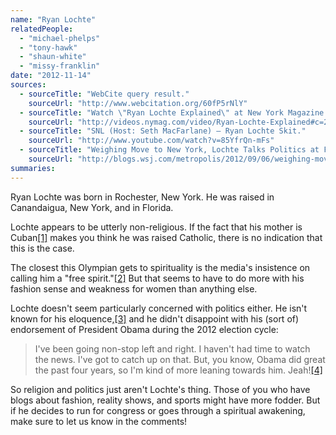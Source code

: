 ```yaml
---
name: "Ryan Lochte"
relatedPeople:
  - "michael-phelps"
  - "tony-hawk"
  - "shaun-white"
  - "missy-franklin"
date: "2012-11-14"
sources:
  - sourceTitle: "WebCite query result."
    sourceUrl: "http://www.webcitation.org/60fP5rNlY"
  - sourceTitle: "Watch \"Ryan Lochte Explained\" at New York Magazine.\""
    sourceUrl: "http://videos.nymag.com/video/Ryan-Lochte-Explained#c=2JJQ7F11Y79Q8JR7&t=Ryan%20Lochte:%20Explained"
  - sourceTitle: "SNL (Host: Seth MacFarlane) – Ryan Lochte Skit."
    sourceUrl: "http://www.youtube.com/watch?v=85YfrQn-mFs"
  - sourceTitle: "Weighing Move to New York, Lochte Talks Politics at Fashion Week."
    sourceUrl: "http://blogs.wsj.com/metropolis/2012/09/06/weighing-move-to-new-york-city-lochte-talks-politics-at-fashion-week/"
summaries:
---
```


Ryan Lochte was born in Rochester, New York. He was raised in Canandaigua, New York, and in Florida.

Lochte appears to be utterly non-religious. If the fact that his mother is Cuban<a class="source-citation" href="#http%3A%2F%2Fwww.webcitation.org%2F60fP5rNlY" title="WebCite query result.">[1]</a> makes you think he was raised Catholic, there is no indication that this is the case.

The closest this Olympian gets to spirituality is the media's insistence on calling him a "free spirit."<a class="source-citation" href="#http%3A%2F%2Fvideos.nymag.com%2Fvideo%2FRyan-Lochte-Explained%23c%3D2JJQ7F11Y79Q8JR7%26t%3DRyan%2520Lochte%3A%2520Explained" title="Watch &quot;Ryan Lochte Explained&quot; at New York Magazine.&quot;">[2]</a> But that seems to have to do more with his fashion sense and weakness for women than anything else.

Lochte doesn't seem particularly concerned with politics either. He isn't known for his eloquence,<a class="source-citation" href="#http%3A%2F%2Fwww.youtube.com%2Fwatch%3Fv%3D85YfrQn-mFs" title="SNL (Host: Seth MacFarlane) – Ryan Lochte Skit.">[3]</a> and he didn't disappoint with his (sort of) endorsement of President Obama during the 2012 election cycle:

>I've been going non-stop left and right. I haven't had time to watch the news. I've got to catch up on that. But, you know, Obama did great the past four years, so I'm kind of more leaning towards him. Jeah!<a class="source-citation" href="#http%3A%2F%2Fblogs.wsj.com%2Fmetropolis%2F2012%2F09%2F06%2Fweighing-move-to-new-york-city-lochte-talks-politics-at-fashion-week%2F" title="Weighing Move to New York, Lochte Talks Politics at Fashion Week.">[4]</a>

So religion and politics just aren't Lochte's thing. Those of you who have blogs about fashion, reality shows, and sports might have more fodder. But if he decides to run for congress or goes through a spiritual awakening, make sure to let us know in the comments!